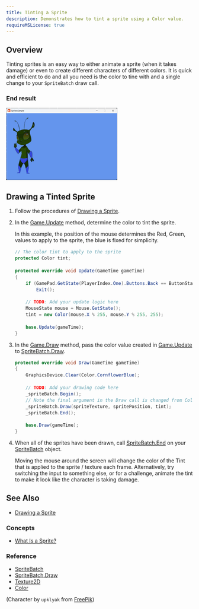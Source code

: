 ```yaml
---
title: Tinting a Sprite
description: Demonstrates how to tint a sprite using a Color value.
requireMSLicense: true
---
```


## Overview

Tinting sprites is an easy way to either animate a sprite (when it takes damage) or even to create different characters of different colors.  It is quick and efficient to do and all you need is the color to tine with and a single change to your `SpriteBatch` draw call.

### End result

![The output of this tutorial](./images/HowTo_TintSprite_Final.png)

## Drawing a Tinted Sprite

1. Follow the procedures of [Drawing a Sprite](HowTo_Draw_A_Sprite.md).
2. In the [Game.Update](xref:Microsoft.Xna.Framework.Game#Microsoft_Xna_Framework_Game_Update_Microsoft_Xna_Framework_GameTime_) method, determine the color to tint the sprite.

   In this example, the position of the mouse determines the Red, Green, values to apply to the sprite, the blue is fixed for simplicity.

    ```csharp
    // The color tint to apply to the sprite
    protected Color tint;

    protected override void Update(GameTime gameTime)
    {
        if (GamePad.GetState(PlayerIndex.One).Buttons.Back == ButtonState.Pressed || Keyboard.GetState().IsKeyDown(Keys.Escape))
            Exit();

        // TODO: Add your update logic here
        MouseState mouse = Mouse.GetState();
        tint = new Color(mouse.X % 255, mouse.Y % 255, 255);

        base.Update(gameTime);
    }
    ```

3. In the [Game.Draw](xref:Microsoft.Xna.Framework.Game#Microsoft_Xna_Framework_Game_Draw_Microsoft_Xna_Framework_GameTime_) method, pass the color value created in [Game.Update](xref:Microsoft.Xna.Framework.Game#Microsoft_Xna_Framework_Game_Update_Microsoft_Xna_Framework_GameTime_) to [SpriteBatch.Draw](xref:Microsoft.Xna.Framework.Graphics.SpriteBatch#Microsoft_Xna_Framework_Graphics_SpriteBatch_Draw_Microsoft_Xna_Framework_Graphics_Texture2D_Microsoft_Xna_Framework_Vector2_Microsoft_Xna_Framework_Color_).

    ```csharp
    protected override void Draw(GameTime gameTime)
    {
        GraphicsDevice.Clear(Color.CornflowerBlue);

        // TODO: Add your drawing code here
        _spriteBatch.Begin();
        // Note the final argument in the Draw call is changed from Color.White to the new "tint" property
        _spriteBatch.Draw(spriteTexture, spritePosition, tint);
        _spriteBatch.End();

        base.Draw(gameTime);
    }
    ```

4. When all of the sprites have been drawn, call [SpriteBatch.End](xref:Microsoft.Xna.Framework.Graphics.SpriteBatch#Microsoft_Xna_Framework_Graphics_SpriteBatch_End) on your [SpriteBatch](xref:Microsoft.Xna.Framework.Graphics.SpriteBatch) object.

    Moving the mouse around the screen will change the color of the Tint that is applied to the sprite / texture each frame.  Alternatively, try switching the input to something else, or for a challenge, animate the tint to make it look like the character is taking damage.

## See Also

- [Drawing a Sprite](HowTo_Draw_A_Sprite.md)

### Concepts

- [What Is a Sprite?](../../whatis/graphics/WhatIs_Sprite.md)

### Reference

- [SpriteBatch](xref:Microsoft.Xna.Framework.Graphics.SpriteBatch)
- [SpriteBatch.Draw](xref:Microsoft.Xna.Framework.Graphics.SpriteBatch#Microsoft_Xna_Framework_Graphics_SpriteBatch_Draw_Microsoft_Xna_Framework_Graphics_Texture2D_Microsoft_Xna_Framework_Vector2_Microsoft_Xna_Framework_Color_)
- [Texture2D](xref:Microsoft.Xna.Framework.Graphics.Texture2D)
- [Color](xref:Microsoft.Xna.Framework.Color)

(Character by `upklyak` from [FreePik](https://www.freepik.com/free-vector/cartoon-alien-character-animation-sprite-sheet_33397951.htm))
